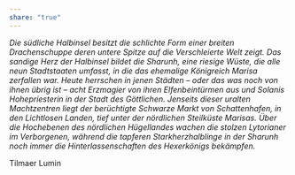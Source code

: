 ```yaml
---
share: "true"
---
```

*Die südliche Halbinsel besitzt die schlichte Form einer breiten Drachenschuppe deren untere Spitze auf die Verschleierte Welt zeigt. Das sandige Herz der Halbinsel bildet die Sharunh, eine riesige Wüste, die alle neun Stadtstaaten umfasst, in die das ehemalige Königreich Marisa zerfallen war. Heute herrschen in jenen Städten – oder das was noch von ihnen übrig ist – acht Erzmagier von ihren Elfenbeintürmen aus und Solanis Hohepriesterin in der Stadt des Göttlichen. Jenseits dieser uralten Machtzentren liegt der berüchtigte Schwarze Markt von Schattenhafen, in den Lichtlosen Landen, tief unter der nördlichen Steilküste Marisas. Über die Hochebenen des nördlichen Hügellandes wachen die stolzen Lytorianer im Verborgenen, während die tapferen Starkherzhalblinge in der Sharunh noch immer die Hinterlassenschaften des Hexerkönigs bekämpfen.*

Tilmaer Lumin